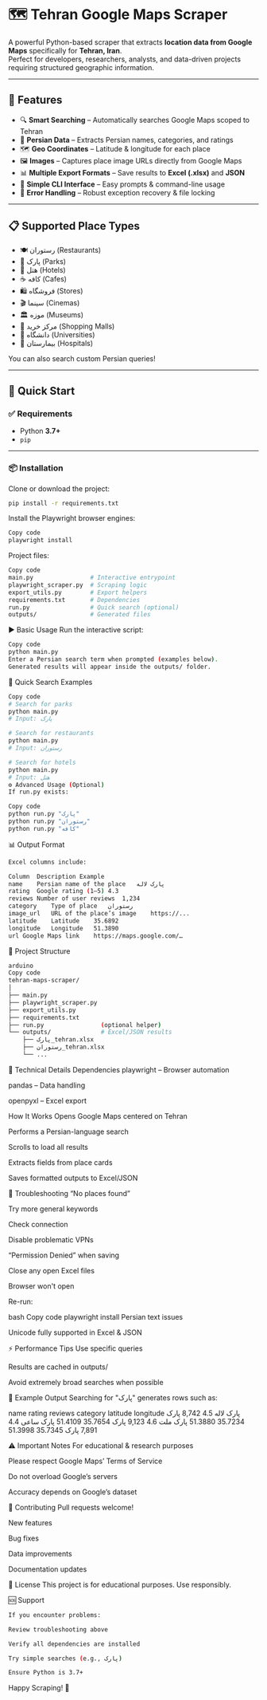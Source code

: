 # 🗺️ Tehran Google Maps Scraper

A powerful Python-based scraper that extracts **location data from Google Maps** specifically for **Tehran, Iran**.  
Perfect for developers, researchers, analysts, and data-driven projects requiring structured geographic information.

---

## 🌟 Features

- 🔍 **Smart Searching** – Automatically searches Google Maps scoped to Tehran
- 📍 **Persian Data** – Extracts Persian names, categories, and ratings
- 🗺️ **Geo Coordinates** – Latitude & longitude for each place
- 🖼️ **Images** – Captures place image URLs directly from Google Maps
- 📊 **Multiple Export Formats** – Save results to **Excel (.xlsx)** and **JSON**
- 🚀 **Simple CLI Interface** – Easy prompts & command-line usage
- 💾 **Error Handling** – Robust exception recovery & file locking

---

## 📋 Supported Place Types

- 🍽️ رستوران (Restaurants)
- 🌳 پارک (Parks)
- 🏨 هتل (Hotels)
- ☕ کافه (Cafes)
- 🛍️ فروشگاه (Stores)
- 🎬 سینما (Cinemas)
- 🏛️ موزه (Museums)
- 🏢 مرکز خرید (Shopping Malls)
- 🏫 دانشگاه (Universities)
- 🏥 بیمارستان (Hospitals)

You can also search custom Persian queries!

---

## 🚀 Quick Start

### ✅ Requirements

- Python **3.7+**
- `pip`

---

### 📦 Installation

Clone or download the project:

```bash
pip install -r requirements.txt

```
Install the Playwright browser engines:


```bash
Copy code
playwright install

```
Project files:


```bash
Copy code
main.py                # Interactive entrypoint
playwright_scraper.py  # Scraping logic
export_utils.py        # Export helpers
requirements.txt       # Dependencies
run.py                 # Quick search (optional)
outputs/               # Generated files

```
▶️ Basic Usage
Run the interactive script:


```bash
Copy code
python main.py
Enter a Persian search term when prompted (examples below).
Generated results will appear inside the outputs/ folder.

```
🔎 Quick Search Examples

```bash
Copy code
# Search for parks
python main.py
# Input: پارک

# Search for restaurants
python main.py
# Input: رستوران

# Search for hotels
python main.py
# Input: هتل
⚙️ Advanced Usage (Optional)
If run.py exists:

```

```bash
Copy code
python run.py "پارک"
python run.py "رستوران"
python run.py "کافه"

```
📊 Output Format

```bash
Excel columns include:

Column	Description	Example
name	Persian name of the place	پارک لاله
rating	Google rating (1–5)	4.3
reviews	Number of user reviews	1,234
category	Type of place	رستوران
image_url	URL of the place’s image	https://...
latitude	Latitude	35.6892
longitude	Longitude	51.3890
url	Google Maps link	https://maps.google.com/…

```

🧩 Project Structure

```bash
arduino
Copy code
tehran-maps-scraper/
│
├── main.py
├── playwright_scraper.py
├── export_utils.py
├── requirements.txt
├── run.py                (optional helper)
└── outputs/              # Excel/JSON results
    ├── پارک_tehran.xlsx
    ├── رستوران_tehran.xlsx
    └── ...

```
🔧 Technical Details
Dependencies
playwright – Browser automation

pandas – Data handling

openpyxl – Excel export

How It Works
Opens Google Maps centered on Tehran

Performs a Persian-language search

Scrolls to load all results

Extracts fields from place cards

Saves formatted outputs to Excel/JSON

🐛 Troubleshooting
“No places found”

Try more general keywords

Check connection

Disable problematic VPNs

“Permission Denied” when saving

Close any open Excel files

Browser won't open

Re-run:

bash
Copy code
playwright install
Persian text issues

Unicode fully supported in Excel & JSON

⚡ Performance Tips
Use specific queries

Results are cached in outputs/

Avoid extremely broad searches when possible

📝 Example Output
Searching for "پارک" generates rows such as:

name	rating	reviews	category	latitude	longitude
پارک لاله	4.5	8,742	پارک	35.7234	51.3880
پارک ملت	4.6	9,123	پارک	35.7654	51.4109
پارک ساعی	4.4	7,891	پارک	35.7345	51.3998

⚠️ Important Notes
For educational & research purposes

Please respect Google Maps’ Terms of Service

Do not overload Google’s servers

Accuracy depends on Google’s dataset

🤝 Contributing
Pull requests welcome!

New features

Bug fixes

Data improvements

Documentation updates

📄 License
This project is for educational purposes. Use responsibly.

🆘 Support

```bash
If you encounter problems:

Review troubleshooting above

Verify all dependencies are installed

Try simple searches (e.g., پارک)

Ensure Python is 3.7+

```
Happy Scraping! 🎉
